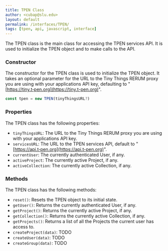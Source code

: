 ```yaml
---
title: TPEN Class
author: <cubap@slu.edu>
layout: default
permalink: /interfaces/TPEN/
tags: [tpen, api, javascript, interface]
---
```


The TPEN class is the main class for accessing the TPEN services API. It is used to
initialize the TPEN object and to make calls to the API.

### Constructor

The constructor for the TPEN class is used to initialize the TPEN object.
It takes an optional parameter for the URL to the Tiny Things RERUM proxy you are using
with your applications API key, defaulting to "[https://tiny.t‑pen.org](https://tiny.t-pen.org)".

```javascript
const tpen = new TPEN(tinyThingsURL?)
```

### Properties

The TPEN class has the following properties:

* `tinyThingsURL`: The URL to the Tiny Things RERUM proxy you are using with your applications API key.
* `servicesURL`: The URL to the TPEN services API, default to "[https://api.t‑pen.org](https://api.t-pen.org)".
* `currentUser`: The currently authenticated User, if any.
* `activeProject`: The currently active Project, if any.
* `activeCollection`: The currently active Collection, if any.

### Methods

The TPEN class has the following methods:

* `reset()`: Resets the TPEN object to its initial state.
* `getUser()`: Returns the currently authenticated User, if any.
* `getProject()`: Returns the currently active Project, if any.
* `getCollection()`: Returns the currently active Collection, if any.
* `getProjects()`: Returns a list of all the Projects the current user has access to.
* `createProject(data)`: TODO
* `createUser(data)`: TODO
* `createGroup(data)`: TODO
